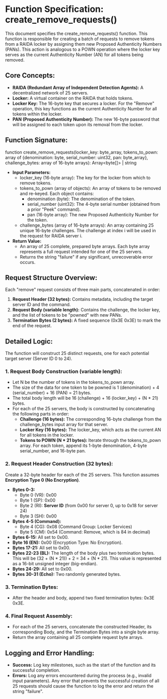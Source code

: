 # **Function Specification: create\_remove\_requests()**

This document specifies the create\_remove\_requests() function. This function is responsible for creating a batch of requests to remove tokens from a RAIDA locker by assigning them new Proposed Authenticity Numbers (PANs). This action is analogous to a POWN operation where the locker key serves as the current Authenticity Number (AN) for all tokens being removed.

## **Core Concepts:**

* **RAIDA (Redundant Array of Independent Detection Agents):** A decentralized network of 25 servers.  
* **Locker:** A virtual container on the RAIDA that holds tokens.  
* **Locker Key:** The 16-byte key that secures a locker. For the "Remove" operation, this key functions as the current Authenticity Number for all tokens within the locker.  
* **PAN (Proposed Authenticity Number):** The new 16-byte password that will be assigned to each token upon its removal from the locker.

## **Function Signature:**

function create\_remove\_requests(locker\_key: byte\_array, tokens\_to\_pown: array of {denomination: byte, serial\_number: uint32, pan: byte\_array}, challenge\_bytes: array of 16-byte arrays): Array\<byte\[\]\> | string

* **Input Parameters:**  
  * locker\_key (16-byte array): The key for the locker from which to remove tokens.  
  * tokens\_to\_pown (array of objects): An array of tokens to be removed and re-keyed. Each object contains:  
    * denomination (byte): The denomination of the token.  
    * serial\_number (uint32): The 4-byte serial number (obtained from a prior "Peek" command).  
    * pan (16-byte array): The new Proposed Authenticity Number for the token.  
  * challenge\_bytes (array of 16-byte arrays): An array containing 25 unique 16-byte challenges. The challenge at index i will be used in the request for RAIDA server i.  
* **Return Value:**  
  * An array of 25 complete, prepared byte arrays. Each byte array represents a full request intended for one of the 25 servers.  
  * Returns the string "failure" if any significant, unrecoverable error occurs.

## **Request Structure Overview:**

Each "remove" request consists of three main parts, concatenated in order:

1. **Request Header (32 bytes):** Contains metadata, including the target server ID and the command.  
2. **Request Body (variable length):** Contains the challenge, the locker key, and the list of tokens to be "powned" with new PANs.  
3. **Termination Bytes (2 bytes):** A fixed sequence (0x3E 0x3E) to mark the end of the request.

## **Detailed Logic:**

The function will construct 25 distinct requests, one for each potential target server (Server ID 0 to 24).

### **1\. Request Body Construction (variable length):**

* Let N be the number of tokens in the tokens\_to\_pown array.  
* The size of the data for one token to be powned is 1 (denomination) \+ 4 (serial\_number) \+ 16 (PAN) \= 21 bytes.  
* The total body length will be 16 (challenge) \+ 16 (locker\_key) \+ (N \* 21\) bytes.  
* For each of the 25 servers, the body is constructed by concatenating the following parts in order:  
  * **Challenge (16 bytes):** The corresponding 16-byte challenge from the challenge\_bytes input array for that server.  
  * **Locker Key (16 bytes):** The locker\_key, which acts as the current AN for all tokens in the locker.  
  * **Tokens to POWN (N \* 21 bytes):** Iterate through the tokens\_to\_pown array. For each token, append its 1-byte denomination, 4-byte serial\_number, and 16-byte pan.

### **2\. Request Header Construction (32 bytes):**

Create a 32-byte header for each of the 25 servers. This function assumes **Encryption Type 0 (No Encryption)**.

* **Bytes 0-3:**  
  * Byte 0 (VR): 0x00  
  * Byte 1 (SP): 0x00  
  * Byte 2 (RI): **Server ID** (from 0x00 for server 0, up to 0x18 for server 24\)  
  * Byte 3 (SH): 0x00  
* **Bytes 4-5 (Command):**  
  * Byte 4 (CG): 0x08 (Command Group: Locker Services)  
  * Byte 5 (CM): 0x54 (Command: Remove, which is 84 in decimal)  
* **Bytes 6-15:** All set to 0x00.  
* **Byte 16 (EN):** 0x00 (Encryption Type: No Encryption).  
* **Bytes 17-21:** All set to 0x00.  
* **Bytes 22-23 (BL):** The length of the body plus two termination bytes. This will be (32 \+ (N \* 21)) \+ 2 \= 34 \+ (N \* 21). This value is represented as a 16-bit unsigned integer (big-endian).  
* **Bytes 24-29:** All set to 0x00.  
* **Bytes 30-31 (Echo):** Two randomly generated bytes.

### **3\. Termination Bytes:**

* After the header and body, append two fixed termination bytes: 0x3E 0x3E.

### **4\. Final Request Assembly:**

* For each of the 25 servers, concatenate the constructed Header, its corresponding Body, and the Termination Bytes into a single byte array.  
* Return the array containing all 25 complete request byte arrays.

## **Logging and Error Handling:**

* **Success:** Log key milestones, such as the start of the function and its successful completion.  
* **Errors:** Log any errors encountered during the process (e.g., invalid input parameters). Any error that prevents the successful creation of all 25 requests should cause the function to log the error and return the string "failure".
